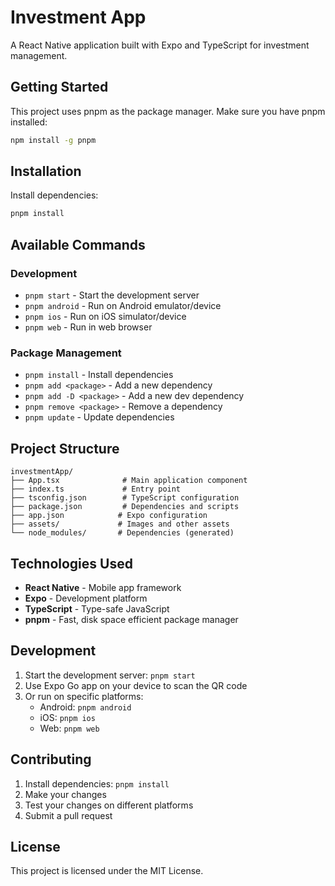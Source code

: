 # Investment App

A React Native application built with Expo and TypeScript for investment management.

## Getting Started

This project uses pnpm as the package manager. Make sure you have pnpm installed:

```bash
npm install -g pnpm
```

## Installation

Install dependencies:

```bash
pnpm install
```

## Available Commands

### Development

- `pnpm start` - Start the development server
- `pnpm android` - Run on Android emulator/device
- `pnpm ios` - Run on iOS simulator/device
- `pnpm web` - Run in web browser

### Package Management

- `pnpm install` - Install dependencies
- `pnpm add <package>` - Add a new dependency
- `pnpm add -D <package>` - Add a new dev dependency
- `pnpm remove <package>` - Remove a dependency
- `pnpm update` - Update dependencies

## Project Structure

```
investmentApp/
├── App.tsx              # Main application component
├── index.ts             # Entry point
├── tsconfig.json        # TypeScript configuration
├── package.json         # Dependencies and scripts
├── app.json            # Expo configuration
├── assets/             # Images and other assets
└── node_modules/       # Dependencies (generated)
```

## Technologies Used

- **React Native** - Mobile app framework
- **Expo** - Development platform
- **TypeScript** - Type-safe JavaScript
- **pnpm** - Fast, disk space efficient package manager

## Development

1. Start the development server: `pnpm start`
2. Use Expo Go app on your device to scan the QR code
3. Or run on specific platforms:
   - Android: `pnpm android`
   - iOS: `pnpm ios`
   - Web: `pnpm web`

## Contributing

1. Install dependencies: `pnpm install`
2. Make your changes
3. Test your changes on different platforms
4. Submit a pull request

## License

This project is licensed under the MIT License.
